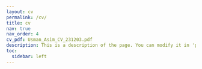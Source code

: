 ```yaml
---
layout: cv
permalink: /cv/
title: cv
nav: true
nav_order: 4
cv_pdf: Usman_Asim_CV_231203.pdf
description: This is a description of the page. You can modify it in 'pages/_cv.md'. You can also change or remove the top pdf download button.
toc:
  sidebar: left
---
```

